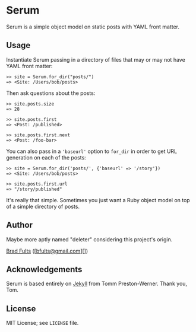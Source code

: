 # Serum

Serum is a simple object model on static posts with YAML front matter.

## Usage

Instantiate Serum passing in a directory of files that may or may not have
YAML front matter:

```irb
>> site = Serum.for_dir("posts/")
=> <Site: /Users/bob/posts>
```

Then ask questions about the posts:

```irb
>> site.posts.size
=> 28

>> site.posts.first
=> <Post: /published>

>> site.posts.first.next
=> <Post: /foo-bar>
```

You can also pass in a `'baseurl'` option to `for_dir` in order to get URL
generation on each of the posts:

```irb
>> site = Serum.for_dir('posts/', {'baseurl' => '/story'})
=> <Site: /Users/bob/posts>

>> site.posts.first.url
=> "/story/published"
```

It's really that simple. Sometimes you just want a Ruby object model on top of
a simple directory of posts.

## Author

Maybe more aptly named "deleter" considering this project's origin.

[Brad Fults](http://github.com/h3h) ([bfults@gmail.com][])

## Acknowledgements

Serum is based entirely on [Jekyll](http://jekyllrb.com/) from Tomm Preston-Werner.
Thank you, Tom.

## License

MIT License; see `LICENSE` file.
